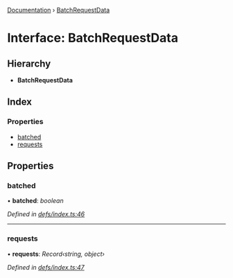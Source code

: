 [Documentation](../README.md) › [BatchRequestData](batchrequestdata.md)

# Interface: BatchRequestData

## Hierarchy

* **BatchRequestData**

## Index

### Properties

* [batched](batchrequestdata.md#batched)
* [requests](batchrequestdata.md#requests)

## Properties

###  batched

• **batched**: *boolean*

*Defined in [defs/index.ts:46](https://github.com/badbatch/graphql-box/blob/1f1b3ae4/packages/server/src/defs/index.ts#L46)*

___

###  requests

• **requests**: *Record‹string, object›*

*Defined in [defs/index.ts:47](https://github.com/badbatch/graphql-box/blob/1f1b3ae4/packages/server/src/defs/index.ts#L47)*
